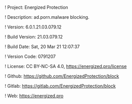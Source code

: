 ! Project: Energized Protection

! Description: ad.porn.malware blocking.

! Version: 6.0.1.21.03.079.12

! Build Version: 21.03.079.12

! Build Date: Sat, 20 Mar 21 12:07:37

! Version Code: 0791207

! License: CC BY-NC-SA 4.0, https://energized.pro/license

! Github: https://github.com/EnergizedProtection/block

! Gitlab: https://gitlab.com/EnergizedProtection/block


! Web: https://energized.pro
